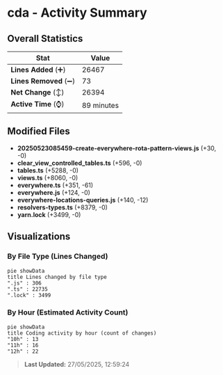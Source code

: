 # cda - Activity Summary 

## Overall Statistics

| Stat                   | Value                                                             |
| ---------------------- | ----------------------------------------------------------------- |
| **Lines Added** (➕)   | 26467                                          |
| **Lines Removed** (➖) | 73                                        |
| **Net Change** (↕)    | 26394                |
| **Active Time** (⌚)   | 89 minutes |


## Modified Files
- **20250523085459-create-everywhere-rota-pattern-views.js** (+30, -0)
- **clear_view_controlled_tables.ts** (+596, -0)
- **tables.ts** (+5288, -0)
- **views.ts** (+8060, -0)
- **everywhere.ts** (+351, -61)
- **everywhere.js** (+124, -0)
- **everywhere-locations-queries.js** (+140, -12)
- **resolvers-types.ts** (+8379, -0)
- **yarn.lock** (+3499, -0)

## Visualizations

### By File Type (Lines Changed)

```mermaid
pie showData
title Lines changed by file type
".js" : 306
".ts" : 22735
".lock" : 3499
```

### By Hour (Estimated Activity Count)

```mermaid
pie showData
title Coding activity by hour (count of changes)
"10h" : 13
"11h" : 16
"12h" : 22
```


> **Last Updated:** 27/05/2025, 12:59:24